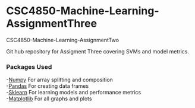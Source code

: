 # CSC4850-Machine-Learning-AssignmentThree
CSC4850-Machine-Learning-AssignmentTwo 

Git hub repository for Assigment Three covering SVMs and model metrics.

### Packages Used
-[Numpy](https://numpy.org/) For array splitting and composition  
-[Pandas](https://pandas.pydata.org/) For creating data frames  
-[Sklearn](https://scikit-learn.org/stable/index.html) For learning models and performance metrics  
-[Matplotlib](https://matplotlib.org/) For all graphs and plots  
